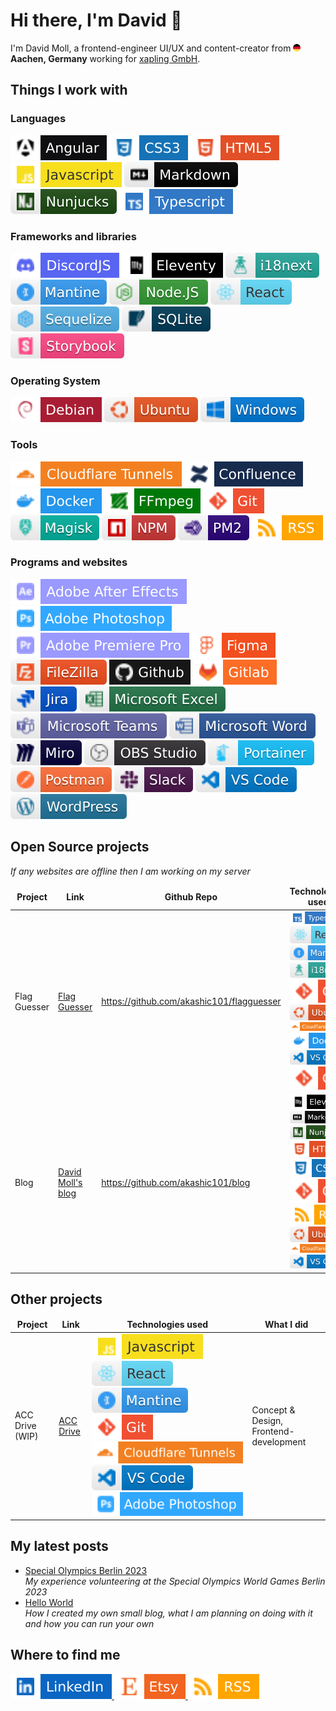 
# Hi there, I'm David 👋

I'm David Moll, a frontend-engineer UI/UX and content-creator from <img src="./graphics/germany.png" alt="flag of Germany" width="12"/> **Aachen, Germany** working for [xapling GmbH](https://xapling.de).

## Things I work with

### Languages

![Angular](graphics/angular.svg) ![CSS3](graphics/css3.svg) ![HTML5](graphics/html5.svg) ![Javascript](graphics/javascript.svg) ![Markdown](graphics/markdown.svg) ![Nunjucks](graphics/nunjucks.svg) ![typescript](graphics/typescript.svg)

### Frameworks and libraries

![DiscordJS](graphics/discordjs.svg) ![Eleventy](graphics/eleventy.svg) ![i18next](graphics/i18next.svg) ![Mantine](graphics/mantine.svg) ![NodeJS](graphics/nodejs.svg) ![React](graphics/react.svg) ![Sequelize](graphics/sequelize.svg) ![sqlite](graphics/sqlite.svg) ![Storybook](graphics/storybook.svg)

### Operating System

![Debian](graphics/debian.svg) ![Ubuntu](graphics/ubuntu.svg) ![Windows](graphics/windows.svg)

### Tools

![Cloudflare Tunnels](graphics/cloudflaretunnels.svg) ![Confluence](graphics/confluence.svg) ![Docker](graphics/docker.svg) ![FFmpeg](graphics/ffmpeg.svg) ![git](graphics/git.svg) ![Magisk](graphics/magisk.svg) ![NPM](graphics/npm.svg) ![pm2](graphics/pm2.svg) ![RSS](graphics/rss.svg)

### Programs and websites

![Adobe After Effects](graphics/adobeaftereffects.svg) ![Adobe Photoshop](graphics/adobephotoshop.svg) ![Adobe Premiere Pro](graphics/adobepremierepro.svg) ![Figma](graphics/figma.svg) ![Filezilla](graphics/filezilla.svg) ![github](graphics/github.svg) ![gitlab](graphics/gitlab.svg) ![Jira](graphics/jira.svg) ![Excel](graphics/microsoftexcel.svg) ![Teams](graphics/microsoftteams.svg) ![Word](graphics/microsoftword.svg) ![Miro](graphics/miro.svg) ![OBS](graphics/obsstudio.svg) ![Portainer](graphics/portainer.svg) ![Postman](graphics/postman.svg) ![Slack](graphics/slack.svg) ![VS Code](graphics/vscode.svg) ![Wordpress](graphics/wordpress.svg)

## Open Source projects
<i>If any websites are offline then I am working on my server</i>
<table>
    <thead align="center">
    <tr>
        <td><b>Project</b></td>
        <td><b>Link</b></td>
        <td><b>Github Repo</b></td>
        <td><b>Technologies used</b></td>
    </tr>
    </thead>
    <tbody>
        <tr>
            <td>Flag Guesser</td>
            <td><a href="https://flags.davidmoll.net">Flag Guesser</a></td>
            <td><a href="https://github.com/akashic101/flagguesser">https://github.com/akashic101/flagguesser</a></td>
            <td><img src="graphics/typescript.svg"> <img src="graphics/react.svg"> <img src="graphics/mantine.svg"> <img src="graphics/i18next.svg"> <img src="graphics/git.svg"> <img src="graphics/ubuntu.svg"> <img src="graphics/cloudflaretunnels.svg"> <img src="graphics/docker.svg"> <img src="graphics/vscode.svg"> <img src="graphics/git.svg"> </td>
        </tr>
        <tr>
            <td>Blog</td>
            <td><a href="https://blog.davidmoll.net">David Moll's blog</a></td>
            <td><a href="https://github.com/akashic101/blog">https://github.com/akashic101/blog</a></td>
            <td><img src="graphics/eleventy.svg"> <img src="graphics/markdown.svg"> <img src="graphics/nunjucks.svg"> <img src="graphics/html5.svg"> <img src="graphics/css3.svg"> <img src="graphics/git.svg"> <img src="graphics/rss.svg"> <img src="graphics/ubuntu.svg"> <img src="graphics/cloudflaretunnels.svg"> <img src="graphics/vscode.svg"></td>
        </tr>
    </tbody>
</table>

## Other projects
<table>
    <thead align="center">
    <tr>
        <td><b>Project</b></td>
        <td><b>Link</b></td>
        <td><b>Technologies used</b></td>
        <td><b>What I did</b></td>
    </tr>
    </thead>
    <tbody>
        <tr>
            <td>ACC Drive (WIP)</td>
            <td><a href="https://www2.accdrive.de/">ACC Drive</a></td>
            <td><img src="graphics/javascript.svg"> <img src="graphics/react.svg"> <img src="graphics/mantine.svg"> <img src="graphics/git.svg"> <img src="graphics/cloudflaretunnels.svg"> <img src="graphics/vscode.svg"> <img src="graphics/adobephotoshop.svg"> </td>
            <td>Concept & Design, Frontend-development</td>
        </tr>
    </tbody>
</table>

## My latest posts

<ul>
    <li>
        <a href="https://blog.davidmoll.net/blog/2023-12-23-2023-12-23-Special-Olympics-Berlin-2023">Special Olympics Berlin 2023</a><br><i>My experience volunteering at the Special Olympics World Games Berlin 2023</i>
    </li>
    <li>
        <a href="https://blog.davidmoll.net/blog/2023-12-21-Hello-World">Hello World</a><br><i>How I created my own small blog, what I am planning on doing with it and how you can run your own</i>
    </li>
</ul>

## Where to find me

<a href="https://www.linkedin.com/in/david-moll-3371511a1/">
  <img src="./graphics/linkedin.svg" />
</a>
<a href="https://www.etsy.com/shop/akashicartanddesign">
  <img src="./graphics/etsy.svg" />
</a>
<a href="https://www.blog.davidmoll.net/feed.xml">
  <img src="./graphics/rss.svg" />
</a>
